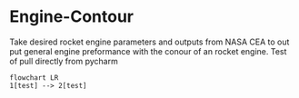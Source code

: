 # Engine-Contour

Take desired rocket engine parameters and outputs from NASA CEA to out put general engine preformance with the conour of an rocket engine.
Test of pull directly from pycharm

```mermaid
flowchart LR
1[test] --> 2[test]


